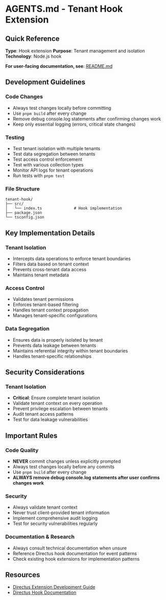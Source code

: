 # AGENTS.md - Tenant Hook Extension

## Quick Reference

**Type**: Hook extension
**Purpose**: Tenant management and isolation
**Technology**: Node.js hook

**For user-facing documentation, see**: [README.md](README.md)

## Development Guidelines

### Code Changes
- Always test changes locally before committing
- Use `pnpm build` after every change
- Remove debug console.log statements after confirming changes work
- Keep only essential logging (errors, critical state changes)

### Testing
- Test tenant isolation with multiple tenants
- Test data segregation between tenants
- Test access control enforcement
- Test with various collection types
- Monitor API logs for tenant operations
- Run tests with `pnpm test`

### File Structure
```
tenant-hook/
├── src/
│   └── index.ts              # Hook implementation
├── package.json
└── tsconfig.json
```

## Key Implementation Details

### Tenant Isolation
- Intercepts data operations to enforce tenant boundaries
- Filters data based on tenant context
- Prevents cross-tenant data access
- Maintains tenant metadata

### Access Control
- Validates tenant permissions
- Enforces tenant-based filtering
- Handles tenant context propagation
- Manages tenant-specific configurations

### Data Segregation
- Ensures data is properly isolated by tenant
- Prevents data leakage between tenants
- Maintains referential integrity within tenant boundaries
- Handles tenant-specific relationships

## Security Considerations

### Tenant Isolation
- **Critical**: Ensure complete tenant isolation
- Validate tenant context on every operation
- Prevent privilege escalation between tenants
- Audit tenant access patterns
- Test for data leakage vulnerabilities

## Important Rules

### Code Quality
- **NEVER** commit changes unless explicitly prompted
- Always test changes locally before any commits
- Use `pnpm build` after every change
- **ALWAYS remove debug console.log statements after user confirms changes work**

### Security
- Always validate tenant context
- Never trust client-provided tenant information
- Implement comprehensive audit logging
- Test for security vulnerabilities regularly

### Documentation & Research
- Always consult technical documentation when unsure
- Reference Directus hook documentation for event patterns
- Check existing hook extensions for implementation patterns

## Resources

- [Directus Extension Development Guide](https://docs.directus.io/extensions/)
- [Directus Hook Documentation](https://docs.directus.io/extensions/hooks/)

